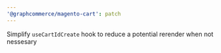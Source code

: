 ```yaml
---
'@graphcommerce/magento-cart': patch
---
```


Simplify `useCartIdCreate` hook to reduce a potential rerender when not nessesary
